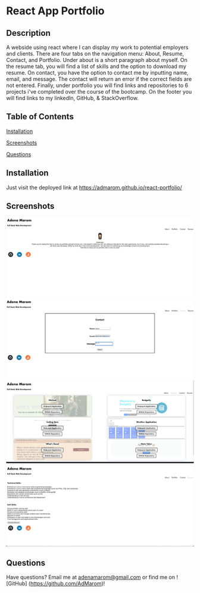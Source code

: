 # React App Portfolio 


## Description 
A webside using react where I can display my work to potential employers and clients. There are four tabs on the navigation menu: About, Resume, Contact, and Portfolio. Under about is a short paragraph about myself. On the resume tab, you will find a list of skills and the option to download my resume. On contact, you have the option to contact me by inputting name, email, and message. The contact will return an error if the correct fields are not entered. Finally, under portfolio you will find links and repositories to 6 projects i've completed over the course of the bootcamp. On the footer you will find links to my linkedIn, GitHub, & StackOverflow. 

## Table of Contents

 [Installation](#Installation)

 [Screenshots](#Screenshots)
    
 [Questions](#Questions)


## Installation
Just visit the deployed link at https://admarom.github.io/react-portfolio/


## Screenshots
![](./src/images/AboutScreenShot.png)
![](./src/images/Contact.png)
![](./src/images/Projects.png)
![](./src/images/Skills.png)

## Questions

Have questions? Email me at adenamarom@gmail.com or find me on ![GitHub] (https://github.com/AdMarom)!